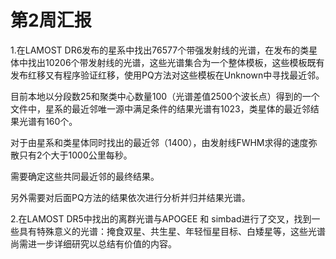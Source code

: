 # 第2周汇报

1.在LAMOST DR6发布的星系中找出76577个带强发射线的光谱，在发布的类星体中找出10206个带发射线的光谱，这些光谱集合为一个整体模板，这些模板既有发布红移又有程序验证红移，使用PQ方法对这些模板在Unknown中寻找最近邻。

目前本地以分段数25和聚类中心数量100（光谱差值2500个波长点）得到的一个文件中，星系的最近邻唯一源中满足条件的结果光谱有1023，类星体的最近邻结果光谱有160个。

对于由星系和类星体同时找出的最近邻（1400），由发射线FWHM求得的速度弥散只有2个大于1000公里每秒。

需要确定这些共同最近邻的最终结果。

另外需要对后面PQ方法的结果依次进行分析并归并结果光谱。

2.在LAMOST DR5中找出的离群光谱与APOGEE 和 simbad进行了交叉，找到一些具有特殊意义的光谱：掩食双星、共生星、年轻恒星目标、白矮星等，这些光谱尚需进一步详细研究以总结有价值的内容。

